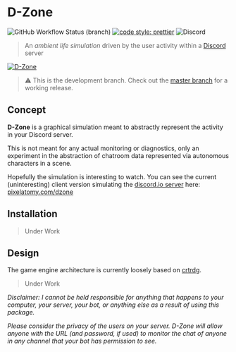 # D-Zone

![GitHub Workflow Status (branch)](https://img.shields.io/github/workflow/status/vegeta897/d-zone/Builds/feature/websetup?style=flat-square) [![code style: prettier](https://img.shields.io/badge/code_style-prettier-ff69b4.svg?style=flat-square)](https://github.com/prettier/prettier) ![Discord](https://img.shields.io/discord/700890186883530844?style=flat-square)

> An _ambient life simulation_ driven by the user activity within a [Discord](https://discordapp.com) server

[![D-Zone](http://i.imgur.com/PLh059j.gif 'Hippity hop!')](https://pixelatomy.com/dzone/)

> ⚠️ This is the development branch. Check out the [master branch](https://github.com/vegeta897/d-zone/tree/master) for a working release.

## Concept

**D-Zone** is a graphical simulation meant to abstractly represent the activity in your Discord server.

This is not meant for any actual monitoring or diagnostics, only an experiment in the abstraction of chatroom data represented via autonomous characters in a scene.

Hopefully the simulation is interesting to watch. You can see the current (uninteresting) client version simulating the [discord.io server](https://discord.gg/0MvHMfHcTKVVmIGP) here: [pixelatomy.com/dzone](https://pixelatomy.com/dzone/)

## Installation

> Under Work

## Design

The game engine architecture is currently loosely based on [crtrdg](http://crtrdg.com/).

> Under Work

_Disclaimer: I cannot be held responsible for anything that happens to your computer, your server, your bot, or anything else as a result of using this package._

_Please consider the privacy of the users on your server. D-Zone will allow anyone with the URL (and password, if used) to monitor the chat of anyone in any channel that your bot has permission to see._
